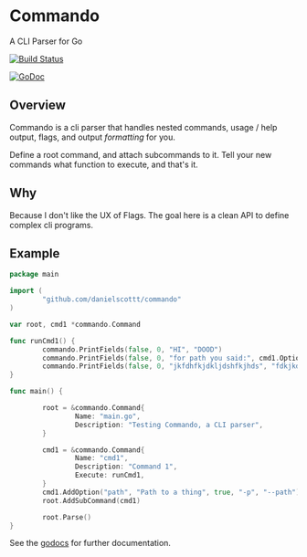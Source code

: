 Commando
========

A CLI Parser for Go

[![Build Status](https://travis-ci.org/danielscottt/commando.svg?branch=master)](https://travis-ci.org/danielscottt/commando)

[![GoDoc](https://godoc.org/github.com/danielscottt/commando?status.svg)](https://godoc.org/github.com/danielscottt/commando)

## Overview

Commando is a cli parser that handles nested commands, usage / help output, flags, and output _formatting_ for you.

Define a root command, and attach subcommands to it.  Tell your new commands what function to execute, and that's it.

## Why

Because I don't like the UX of Flags.  The goal here is a clean API to define complex cli programs.

## Example

```go
package main

import (
        "github.com/danielscottt/commando"
)

var root, cmd1 *commando.Command

func runCmd1() {
        commando.PrintFields(false, 0, "HI", "DOOD")
        commando.PrintFields(false, 0, "for path you said:", cmd1.Options["path"].Value)
        commando.PrintFields(false, 0, "jkfdhfkjdkljdshfkjhds", "fdkjkdfhjkdsfkjdsfh")
}

func main() {

        root = &commando.Command{
                Name: "main.go",
                Description: "Testing Commando, a CLI parser",
        }

        cmd1 = &commando.Command{
                Name: "cmd1",
                Description: "Command 1",
                Execute: runCmd1,
        }
        cmd1.AddOption("path", "Path to a thing", true, "-p", "--path")
        root.AddSubCommand(cmd1)

        root.Parse()
}
```

See the [godocs](http://godoc.org/github.com/danielscottt/commando) for further documentation.
